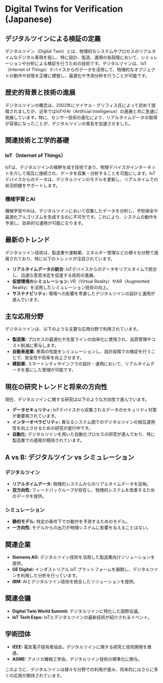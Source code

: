 # Digital Twins for Verification (Japanese)

## デジタルツインによる検証の定義

デジタルツイン（Digital Twin）とは、物理的なシステムやプロセスのリアルタイムなデジタル表現を指し、特に設計、製造、運用の各段階において、シミュレーションや分析による検証を行うための技術です。デジタルツインは、IoT（Internet of Things）デバイスからのデータを活用して、物理的なオブジェクトの動作や状態を正確に模倣し、最適化や予測分析を行うことが可能です。

## 歴史的背景と技術の進展

デジタルツインの概念は、2002年にマイケル・グリフィス氏によって初めて提唱されましたが、近年ではIoTやAI（Artificial Intelligence）の進展と共に急速に発展しています。特に、センサー技術の進化により、リアルタイムデータの取得が容易になったことが、デジタルツインの普及を加速させました。

## 関連技術と工学的基礎

### IoT（Internet of Things）

IoTは、デジタルツインの根幹を成す技術であり、物理デバイスがインターネットを介して相互に接続され、データを収集・分析することを可能にします。IoTデバイスからのデータは、デジタルツインのモデルを更新し、リアルタイムでの状況把握をサポートします。

### 機械学習とAI

機械学習やAIは、デジタルツインにおいて収集したデータを分析し、予知保全や最適化アルゴリズムを生成するのに不可欠です。これにより、システムの動作を予測し、効率的な運用が可能になります。

## 最新のトレンド

デジタルツイン技術は、製造業や運輸業、エネルギー管理などの様々な分野で適用されており、特に以下のトレンドが注目されています。

- **リアルタイムデータの統合:** IoTデバイスからのデータをリアルタイムで統合し、迅速な意思決定を促進する技術の進展。
- **仮想環境のシミュレーション:** VR（Virtual Reality）やAR（Augmented Reality）を活用したシミュレーション技術の向上。
- **サステナビリティ:** 環境への影響を考慮したデジタルツインの設計と運用が進んでいます。

## 主な応用分野

デジタルツインは、以下のような主要な応用分野で利用されています。

- **製造業:** プロセスの最適化や生産ラインの効率化に使用され、品質管理やコスト削減に寄与します。
- **自動車産業:** 車両の性能をシミュレーションし、設計段階での検証を行うことで、安全性や効率を向上させます。
- **建設業:** スマートシティやインフラの設計・運用において、リアルタイムデータを基にした管理が可能です。

## 現在の研究トレンドと将来の方向性

現在、デジタルツインに関する研究は以下のような方向性で進んでいます。

- **データセキュリティ:** IoTデバイスから収集されるデータのセキュリティ対策が重要視されています。
- **インターオペラビリティ:** 異なるシステム間でのデジタルツインの相互運用性を向上させるための研究が進行中です。
- **自動化:** デジタルツインを用いた自動化プロセスの研究が進んでおり、特に製造業での適用が期待されています。

## A vs B: デジタルツイン vs シミュレーション

### デジタルツイン

- **リアルタイムデータ:** 物理的システムからのリアルタイムデータを反映。
- **双方向性:** フィードバックループが存在し、物理的システムを改善するためのデータを提供。

### シミュレーション

- **静的モデル:** 特定の条件下での動作を予測するためのモデル。
- **一方向性:** モデルからの出力が物理システムに影響を与えることはない。

## 関連企業

- **Siemens AG:** デジタルツイン技術を活用した製造業向けソリューションを提供。
- **GE Digital:** インダストリアル IoT プラットフォームを展開し、デジタルツインを利用した分析を行っています。
- **IBM:** AIとデジタルツイン技術を統合したソリューションを提供。

## 関連会議

- **Digital Twin World Summit:** デジタルツインに特化した国際会議。
- **IoT Tech Expo:** IoTとデジタルツインの最新技術が紹介されるイベント。

## 学術団体

- **IEEE:** 電気電子技術者協会。デジタルツインに関する研究と技術開発を推進。
- **ASME:** アメリカ機械工学会。デジタルツイン技術の標準化に関与。

このように、デジタルツインは様々な分野での利用が進み、将来的にはさらに多くの応用が期待されています。